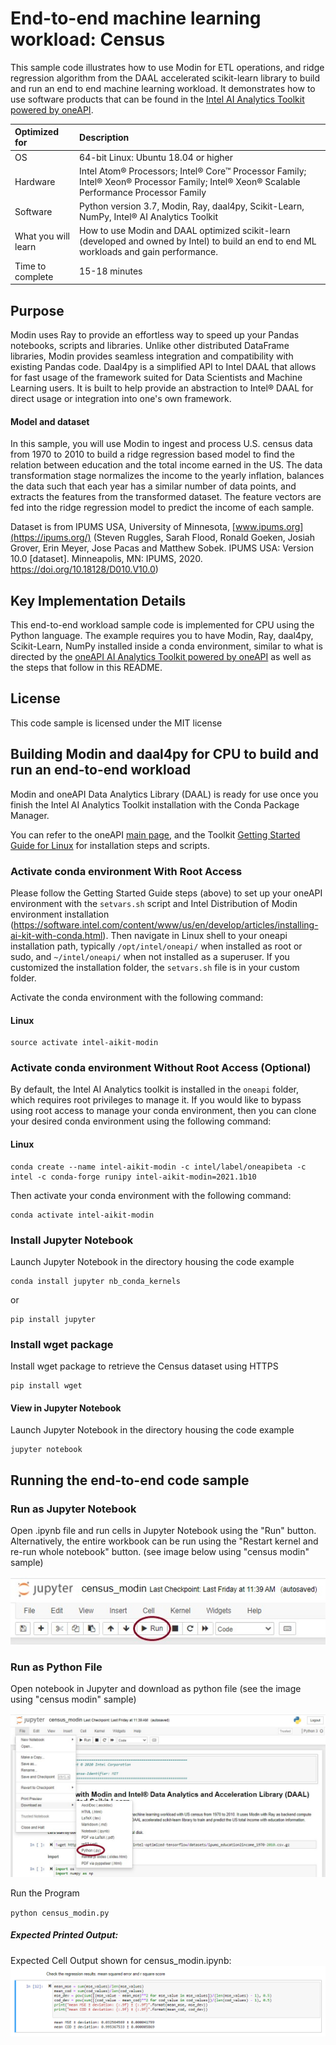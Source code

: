 # End-to-end machine learning workload: Census
This sample code illustrates how to use Modin for ETL operations, and ridge regression algorithm from the DAAL accelerated scikit-learn library to build and run an end to end machine learning workload. It demonstrates how to use software products that can be found in the [Intel AI Analytics Toolkit powered by oneAPI](https://software.intel.com/content/www/us/en/develop/tools/oneapi/ai-analytics-toolkit.html). 

| Optimized for                     | Description
| :---                              | :---
| OS                                | 64-bit Linux: Ubuntu 18.04 or higher
| Hardware                          | Intel Atom® Processors; Intel® Core™ Processor Family; Intel® Xeon® Processor Family; Intel® Xeon® Scalable Performance Processor Family
| Software                          | Python version 3.7, Modin, Ray, daal4py, Scikit-Learn, NumPy, Intel® AI Analytics Toolkit
| What you will learn               | How to use Modin and DAAL optimized scikit-learn (developed and owned by Intel) to build an end to end ML workloads and gain performance.
| Time to complete                  | 15-18 minutes

## Purpose
Modin uses Ray to provide an effortless way to speed up your Pandas notebooks, scripts and libraries. Unlike other distributed DataFrame libraries, Modin provides seamless integration and compatibility with existing Pandas code. Daal4py is a simplified API to Intel DAAL that allows for fast usage of the framework suited for Data Scientists and Machine Learning users. It is built to help provide an abstraction to Intel® DAAL for direct usage or integration into one's own framework.

#### Model and dataset
In this sample, you will use Modin to ingest and process U.S. census data from 1970 to 2010 to build a ridge regression based model to find the relation between education and the total income earned in the US.
The data transformation stage normalizes the income to the yearly inflation, balances the data such that each year has a similar number of data points, and extracts the features from the transformed dataset. The feature vectors are fed into the ridge regression model to predict the income of each sample.

Dataset is from IPUMS USA, University of Minnesota, [www.ipums.org](https://ipums.org/) (Steven Ruggles, Sarah Flood, Ronald Goeken, Josiah Grover, Erin Meyer, Jose Pacas and Matthew Sobek. IPUMS USA: Version 10.0 [dataset]. Minneapolis, MN: IPUMS, 2020. https://doi.org/10.18128/D010.V10.0)

## Key Implementation Details
This end-to-end workload sample code is implemented for CPU using the Python language. The example requires you to have Modin, Ray, daal4py, Scikit-Learn, NumPy installed inside a conda environment, similar to what is directed by the [oneAPI AI Analytics Toolkit powered by oneAPI](https://software.intel.com/content/www/us/en/develop/articles/installing-ai-kit-with-conda.html) as well as the steps that follow in this README. 

## License

This code sample is licensed under the MIT license

## Building Modin and daal4py for CPU to build and run an end-to-end workload

Modin and oneAPI Data Analytics Library (DAAL) is ready for use once you finish the Intel AI Analytics Toolkit installation with the Conda Package Manager.

You can refer to the oneAPI [main page](https://software.intel.com/en-us/oneapi), and the Toolkit [Getting Started Guide for Linux](https://software.intel.com/content/www/us/en/develop/documentation/get-started-with-ai-linux/top.html) for installation steps and scripts.


### Activate conda environment With Root Access

Please follow the Getting Started Guide steps (above) to set up your oneAPI environment with the `setvars.sh` script and Intel Distribution of Modin environment installation (https://software.intel.com/content/www/us/en/develop/articles/installing-ai-kit-with-conda.html). Then navigate in Linux shell to your oneapi installation path, typically `/opt/intel/oneapi/` when installed as root or sudo, and `~/intel/oneapi/` when not installed as a superuser. If you customized the installation folder, the `setvars.sh` file is in your custom folder.

Activate the conda environment with the following command:

#### Linux
```
source activate intel-aikit-modin
```

### Activate conda environment Without Root Access (Optional)

By default, the Intel AI Analytics toolkit is installed in the `oneapi` folder, which requires root privileges to manage it. If you would like to bypass using root access to manage your conda environment, then you can clone your desired conda environment using the following command:

#### Linux
```
conda create --name intel-aikit-modin -c intel/label/oneapibeta -c intel -c conda-forge runipy intel-aikit-modin=2021.1b10
```

Then activate your conda environment with the following command:

```
conda activate intel-aikit-modin
```


### Install Jupyter Notebook

Launch Jupyter Notebook in the directory housing the code example

```
conda install jupyter nb_conda_kernels
```
or
```
pip install jupyter
```

### Install wget package

Install wget package to retrieve the Census dataset using HTTPS

```
pip install wget
```

#### View in Jupyter Notebook


Launch Jupyter Notebook in the directory housing the code example

```
jupyter notebook
```

## Running the end-to-end code sample

### Run as Jupyter Notebook

Open .ipynb file and run cells in Jupyter Notebook using the "Run" button. Alternatively, the entire workbook can be run using the "Restart kernel and re-run whole notebook" button. (see image below using "census modin" sample)

![Click the Run Button in the Jupyter Notebook](Running_Jupyter_notebook.jpg "Run Button on Jupyter Notebook")

### Run as Python File

Open notebook in Jupyter and download as python file (see the image using "census modin" sample)

![Download as python file in the Jupyter Notebook](Running_Jupyter_notebook_as_Python.jpg "Download as python file in the Jupyter Notebook")

Run the Program

`python census_modin.py`

##### Expected Printed Output:
Expected Cell Output shown for census_modin.ipynb:
![Output](Expected_output.jpg "Expected output for Jupyter Notebook")
